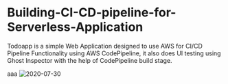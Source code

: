 # Building-CI-CD-pipeline-for-Serverless-Application


Todoapp is a simple Web Application designed to use AWS for CI/CD Pipeline Functionality using AWS CodePipeline, it also does UI testing using Ghost Inspector with the help of CodePipeline build stage.

aaa
![2020-07-30](https://user-images.githubusercontent.com/48589838/88926603-d8f23980-d293-11ea-80bd-3848df8eb19c.png)

